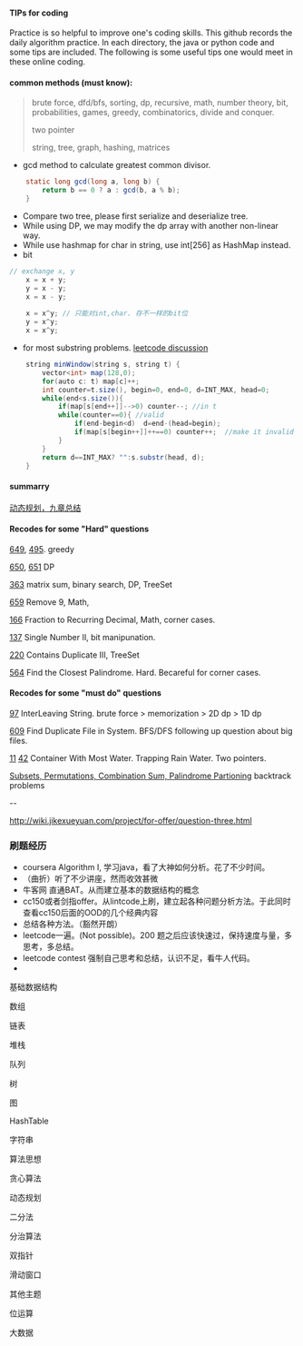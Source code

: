 #### TIPs for coding
Practice is so helpful to improve one's coding skills. This github records the daily algorithm practice. In each directory, the java or python code and some tips are included. The following is some useful tips one would meet in these online coding.

#### common methods (must know):
> brute force, dfd/bfs, sorting, dp, recursive, math, number theory, bit, probabilities, games, greedy, combinatorics, divide and conquer.
> 
> two pointer
> 
> string, tree, graph, hashing, matrices

* gcd method to calculate greatest common divisor.

```java
    static long gcd(long a, long b) {
        return b == 0 ? a : gcd(b, a % b);
    }
```
* Compare two tree, please first serialize and deserialize tree.
* While using DP, we may modify the dp array with another non-linear way. 
* While use hashmap for char in string, use int[256] as HashMap instead.
* bit 
		
```java
// exchange x, y 
	x = x + y;
	y = x - y;
	x = x - y; 
	
	x = x^y; // 只能对int,char. 存不一样的bit位
	y = x^y; 
	x = x^y;
```
* for most substring problems. [leetcode discussion](https://discuss.leetcode.com/topic/30941/here-is-a-10-line-template-that-can-solve-most-substring-problems)	

```java
	string minWindow(string s, string t) {
        vector<int> map(128,0);
        for(auto c: t) map[c]++;
        int counter=t.size(), begin=0, end=0, d=INT_MAX, head=0;
        while(end<s.size()){
            if(map[s[end++]]-->0) counter--; //in t
            while(counter==0){ //valid
                if(end-begin<d)  d=end-(head=begin);
                if(map[s[begin++]]++==0) counter++;  //make it invalid
            }  
        }
        return d==INT_MAX? "":s.substr(head, d);
    }
```

#### summarry
[动态规划，九章总结](http://hongzheng.me/nine-chapter-dynamic-programming/)

#### Recodes for some "Hard" questions
[649](https://leetcode.com/problems/dota2-senate/discuss/), [495](https://leetcode.com/problems/teemo-attacking/description/). greedy

[650](https://leetcode.com/problems/2-keys-keyboard/description/), [651](https://leetcode.com/problems/4-keys-keyboard/description/) DP 

[363](https://leetcode.com/problems/max-sum-of-rectangle-no-larger-than-k/description/) matrix sum, binary search, DP, TreeSet

[659](https://leetcode.com/contest/leetcode-weekly-contest-45/problems/remove-9/) Remove 9, Math,

[166](https://leetcode.com/problems/fraction-to-recurring-decimal) Fraction to Recurring Decimal, Math, corner cases.

[137](https://leetcode.com/problems/single-number-ii/discuss/) Single Number II, bit manipunation.

[220](https://leetcode.com/problems/contains-duplicate-iii/discuss/) Contains Duplicate III, TreeSet

[564](https://leetcode.com/problems/find-the-closest-palindrome/discuss/) Find the Closest Palindrome. Hard. Becareful for corner cases.


#### Recodes for some "must do" questions

[97](https://leetcode.com/problems/interleaving-string/description/) InterLeaving String. brute force > memorization > 2D dp > 1D dp

[609](https://leetcode.com/problems/find-duplicate-file-in-system/description/) Find Duplicate File in System. BFS/DFS following up question about big files. 

[11](https://leetcode.com/problems/container-with-most-water/discuss/)   [42](https://leetcode.com/problems/trapping-rain-water) Container With Most Water. Trapping Rain Water. Two pointers.

[Subsets, Permutations, Combination Sum, Palindrome Partioning](https://leetcode.com/problems/permutations/discuss/) backtrack problems

--

http://wiki.jikexueyuan.com/project/for-offer/question-three.html

### 刷题经历 
* coursera Algorithm I, 学习java，看了大神如何分析。花了不少时间。
* （曲折）听了不少讲座，然而收效甚微
* 牛客网 直通BAT。从而建立基本的数据结构的概念
* cc150或者剑指offer。从lintcode上刷，建立起各种问题分析方法。于此同时查看cc150后面的OOD的几个经典内容
* 总结各种方法。（豁然开朗）
* leetcode一遍。(Not possible)。200 题之后应该快速过，保持速度与量，多思考，多总结。
* leetcode contest 强制自己思考和总结，认识不足，看牛人代码。
* 


基础数据结构

数组

链表

堆栈

队列

树

图

HashTable

字符串

算法思想

贪心算法

动态规划

二分法

分治算法

双指针

滑动窗口

其他主题

位运算

大数据
